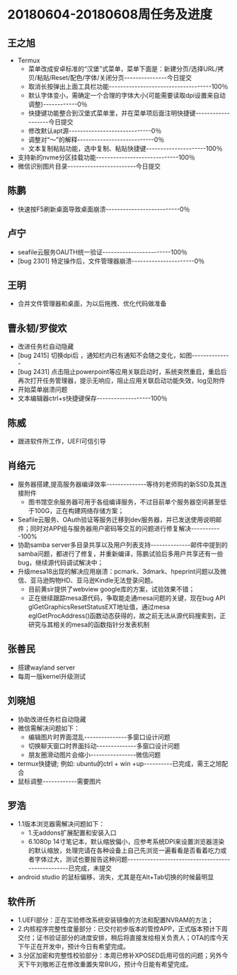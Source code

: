 # 20180604-20180608周任务及进度

## 王之旭
- Termux
   - 菜单改成安卓标准的“汉堡”式菜单，菜单下面是：新建分页/选择URL/拷贝/粘贴/Reset/配色/字体/关闭分页---------------今日提交
   - 取消长按弹出上面工具栏功能------------------------------------100％
   - 默认字体变小，需确定一个合理的字体大小(可能需要读取dpi设置来自动调整)------------0％
   - 快捷键功能整合到汉堡式菜单里，并在菜单项后面注明快捷键-------------------今日提交
   - 修改默认apt源-----------------------------0％
   - 调整对“～”的解释---------------------------0％
   - 文本复制粘贴功能，选中复制、粘贴快捷键---------------------100％
- 支持新的nvme分区挂载功能-----------------------------100％
- 微信识别图片目录------------------------今日提交
  
## 陈鹏
- 快速按F5刷新桌面导致桌面崩溃--------------------------0％
   
## 卢宁
- seafile云服务OAUTH统一验证------------------------100％
- [bug 2301] 特定操作后，文件管理器崩溃----------------------0％

## 王明
- 合并文件管理器和桌面，为以后拖拽、优化代码做准备

## 曹永韧/罗俊欢
- 改进任务栏自动隐藏
- [bug 2415] 切换dpi后 ，通知栏内已有通知不会随之变化，如图--------------
- [bug 2431] 点击阻止powerpoint等应用关联启动时，系统突然重启，重启后再次打开任务管理器，提示无响应，阻止应用关联启动功能失效，log见附件
- 开始菜单崩溃问题
- 文本编辑器ctrl+s快捷键保存-------------------100％

## 陈威
- 跟进软件所工作，UEFI可信引导

## 肖络元
- 服务器搭建,提高服务器编译效率--------------等待刘老师购的新SSD及其连接附件
   - 图书馆空余服务器可用于各组编译服务，不过目前单个服务器空间甚至低于100G，正在构建网络存储方案；　
- Seafile云服务、OAuth验证等服务迁移到dev服务器，并已发送使用说明邮件；同时对APP组与服务器用户密码等交互的问题进行修复解决-----------100%
- 协助samba server多目录共享以及用户列表支持--------------邮件中提到的samba问题，都进行了修复，并重新编译，陈鹏试验后多用户共享还有一些bug，继续源代码调试解决中；
- 升级mesa18出现的解决应用崩溃：pcmark、3dmark、hpeprint问题以及微信、亚马逊购物HD、亚马逊Kindle无法登录问题。
   - 目前黄sir提供了webview google库的方案，试验效果不错；
   - 正在继续跟踪mesa源代码，争取能走通mesa问题的关键，现在bug API glGetGraphicsResetStatusEXT地址值，通过mesa eglGetProcAddress()函数动态获得的，故之前无法从源代码搜索到，正研究与其相关的mesa的函数指针分发表机制

## 张善民
- 搭建wayland server
- 每周一版kernel升级测试

## 刘晓旭
- 协助改进任务栏自动隐藏
- 微信需解决问题如下：
  - 编辑图片时界面混乱---------------多窗口设计问题
  - 切换聊天窗口时界面抖动--------------多窗口设计问题
  - 朋友圈滑动图片会缩小----------------微信问题
- termux快捷键; 例如: ubuntu的ctrl + win +up----------已完成，需王之旭配合
- 鼠标调整------------需要图片

## 罗浩
- 1.1版本浏览器需解决问题如下：
  - 1.无addons扩展配置和安装入口
  - 6.1080p 14寸笔记本，默认缩放偏小，应参考系统DPI来设置浏览器渲染的默认缩放，处理完请在各种设备上自己先浏览一遍看看是否看着吃力或者字体过大，测试也要报告这种问题--------------------------------------------------已完成，未提交
- android studio 的鼠标偏移，消失，尤其是在Alt+Tab切换的时候最明显

## 软件所
- 1.UEFI部分：正在实验修改系统安装镜像的方法和配置NVRAM的方法；
- 2.内核程序完整性度量部分：已交付初步版本的管控APP，正式版本预计下周交付；证书验证部分的进度安排，稍后将直接发给相关负责人；OTA的库今天下午正在开发中，预计今日有希望完成。
- 3.分区加密和完整性校验部分：本周已修补XPOSED启用可信的问题；另外今天下午刘敬彬正在修改重置失常BUG，预计今日能有希望完成。
